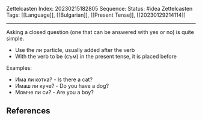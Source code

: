 Zettelcasten Index: 20230215182805
Sequence:
Status: #idea
Zettelcasten Tags: [[Language]], [[Bulgarian]], [[Present Tense]], [[20230129214114]]

---

Asking a closed question (one that can be answered with yes or no) is quite simple.
- Use the ли particle, usually added after the verb
- With the verb to be (съм) in the present tense, it is placed before

Examples:
- Има ли котка? - Is there a cat?
- Имаш ли куче? - Do you have a dog?
- Момче ли си? - Are you a boy?

## References
